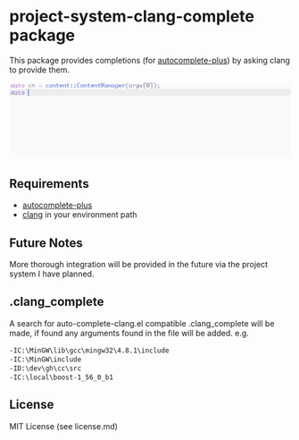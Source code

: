 # project-system-clang-complete package

This package provides completions (for [autocomplete-plus](https://atom.io/packages/autocomplete-plus)) by asking clang to provide them.

![Clang Completions](demo.gif)

## Requirements

* [autocomplete-plus](https://atom.io/packages/autocomplete-plus)
* [clang](http://clang.llvm.org/) in your environment path

## Future Notes

More thorough integration will be provided in the future via the project system I have planned.

## .clang_complete

A search for auto-complete-clang.el compatible .clang_complete will be made, if found any arguments found in the file will be added. e.g.

    -IC:\MinGW\lib\gcc\mingw32\4.8.1\include
    -IC:\MinGW\include
    -ID:\dev\gh\cc\src
    -IC:\local\boost-1_56_0_b1

## License

MIT License (see license.md)
